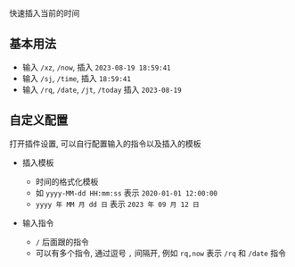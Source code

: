 快速插入当前的时间

## 基本用法

- 输入 `/xz`, `/now`, 插入 `2023-08-19 18:59:41`
- 输入 `/sj`, `/time`, 插入 `18:59:41`
- 输入 `/rq`, `/date`, `/jt`, `/today` 插入 `2023-08-19`

## 自定义配置

打开插件设置, 可以自行配置输入的指令以及插入的模板

- 插入模板

    - 时间的格式化模板
    - 如 `yyyy-MM-dd HH:mm:ss` 表示 `2020-01-01 12:00:00`
    - `yyyy 年 MM 月 dd 日` 表示 `2023 年 09 月 12 日`

- 输入指令

    - `/` 后面跟的指令
    - 可以有多个指令, 通过逗号 `,` 间隔开, 例如 `rq,now` 表示 `/rq` 和 `/date` 指令

